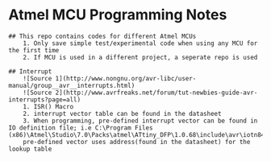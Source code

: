 # Atmel MCU Programming Notes  
	## This repo contains codes for different Atmel MCUs
		1. Only save simple test/experimental code when using any MCU for the first time
		2. If MCU is used in a different project, a seperate repo is used

	## Interrupt  
		![Source 1](http://www.nongnu.org/avr-libc/user-manual/group__avr__interrupts.html)  
		![Source 2](http://www.avrfreaks.net/forum/tut-newbies-guide-avr-interrupts?page=all)  
		1. ISR() Macro  
		2. interrupt vector table can be found in the datasheet  
		3. When programming, pre-defined interrupt vector can be found in IO definition file; i.e C:\Program Files (x86)\Atmel\Studio\7.0\Packs\atmel\ATtiny_DFP\1.0.68\include\avr\iotn841.h
		pre-defined vector uses address(found in the datasheet) for the lookup table  

